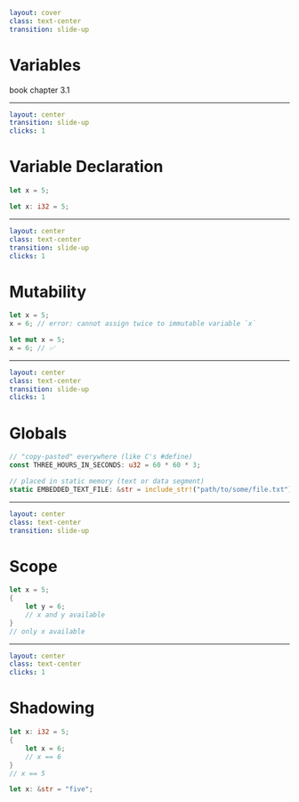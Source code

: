 ```yaml
layout: cover
class: text-center
transition: slide-up
```

# Variables

book chapter 3.1

---

```yaml
layout: center
transition: slide-up
clicks: 1
```

# Variable Declaration

```rust {1|3}
let x = 5;

let x: i32 = 5;
```

<div
    style="background-color: red"
    class="h-0.5 absolute top-81.5 left-103 w-9"
    v-click="[1,2]"
></div>

---

```yaml
layout: center
class: text-center
transition: slide-up
clicks: 1
```

# Mutability

```rust {1-2|4-5} {at:0}
let x = 5;
x = 6; // error: cannot assign twice to immutable variable `x`

let mut x = 5;
x = 6; // ✅
```

<div
    style="background-color: red"
    class="h-0.5 absolute top-81.5 left-78.8 w-5.5"
    v-click="1"
></div>

---

```yaml
layout: center
class: text-center
transition: slide-up
clicks: 1
```

# Globals

```rust {1-2|4-5}
// "copy-pasted" everywhere (like C's #define)
const THREE_HOURS_IN_SECONDS: u32 = 60 * 60 * 3;

// placed in static memory (text or data segment)
static EMBEDDED_TEXT_FILE: &str = include_str!("path/to/some/file.txt");
```

<div
    style="background-color: red"
    class="h-0.5 absolute top-72.5 left-63 w-8"
    v-click="[0,1]"
></div>

<div
    style="background-color: red"
    class="h-0.5 absolute top-86 left-63 w-10"
    v-click="[1,2]"
></div>

---

```yaml
layout: center
class: text-center
transition: slide-up
```

# Scope

```rust
let x = 5;
{
    let y = 6;
    // x and y available
}
// only x available
```

---

```yaml
layout: center
class: text-center
clicks: 1
```

# Shadowing

```rust {1-6|1,8}
let x: i32 = 5;
{
    let x = 6;
    // x == 6
}
// x == 5

let x: &str = "five";
```

<div
    style="background-color: red"
    class="h-0.5 absolute top-61.5 left-115.5 w-2.5"
    v-click="[0,1]"
></div>
<div
    style="background-color: red"
    class="h-0.5 absolute top-70.2 left-122.6 w-2.5"
    v-click="[0,1]"
></div>

<div
    style="background-color: red"
    class="h-0.5 absolute top-61.5 left-115.5 w-11"
    v-click="[1,2]"
></div>
<div
    style="background-color: red"
    class="h-0.5 absolute top-93 left-115.5 w-13"
    v-click="[1,2]"
></div>
